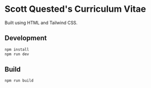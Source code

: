 # Scott Quested's Curriculum Vitae

Built using HTML and Tailwind CSS.

## Development

```bash
npm install
npm run dev
```

## Build

```bash
npm run build
```

